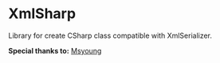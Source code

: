 # XmlSharp
 Library for create CSharp class compatible with XmlSerializer.

**Special thanks to:** [Msyoung](https://github.com/msyoung/XmlToCSharp)
